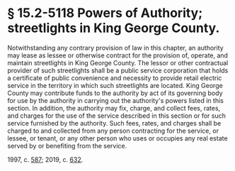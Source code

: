 # § 15.2-5118 Powers of Authority; streetlights in King George County.

<p>Notwithstanding any contrary provision of law in this chapter, an authority may lease as lessee or otherwise contract for the provision of, operate, and maintain streetlights in King George County. The lessor or other contractual provider of such streetlights shall be a public service corporation that holds a certificate of public convenience and necessity to provide retail electric service in the territory in which such streetlights are located. King George County may contribute funds to the authority by act of its governing body for use by the authority in carrying out the authority's powers listed in this section. In addition, the authority may fix, charge, and collect fees, rates, and charges for the use of the service described in this section or for such service furnished by the authority. Such fees, rates, and charges shall be charged to and collected from any person contracting for the service, or lessee, or tenant, or any other person who uses or occupies any real estate served by or benefiting from the service.</p><p>1997, c. <a href='http://lis.virginia.gov/cgi-bin/legp604.exe?971+ful+CHAP0587'>587</a>; 2019, c. <a href='http://lis.virginia.gov/cgi-bin/legp604.exe?191+ful+CHAP0632'>632</a>.</p>